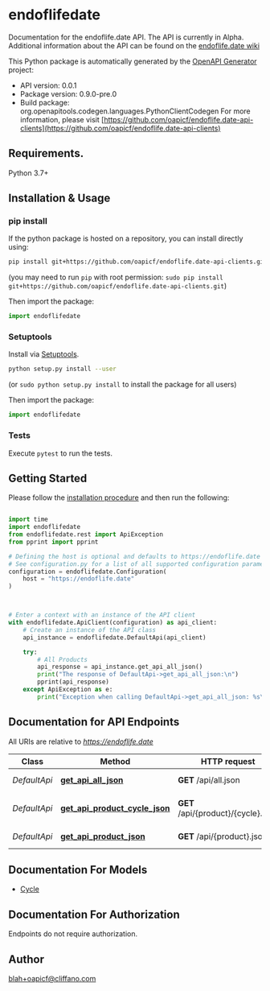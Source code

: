 # endoflifedate
Documentation for the endoflife.date API. The API is currently in Alpha. Additional information about the API can be found on the [endoflife.date wiki](https://github.com/endoflife-date/endoflife.date/wiki)

This Python package is automatically generated by the [OpenAPI Generator](https://openapi-generator.tech) project:

- API version: 0.0.1
- Package version: 0.9.0-pre.0
- Build package: org.openapitools.codegen.languages.PythonClientCodegen
For more information, please visit [https://github.com/oapicf/endoflife.date-api-clients](https://github.com/oapicf/endoflife.date-api-clients)

## Requirements.

Python 3.7+

## Installation & Usage
### pip install

If the python package is hosted on a repository, you can install directly using:

```sh
pip install git+https://github.com/oapicf/endoflife.date-api-clients.git
```
(you may need to run `pip` with root permission: `sudo pip install git+https://github.com/oapicf/endoflife.date-api-clients.git`)

Then import the package:
```python
import endoflifedate
```

### Setuptools

Install via [Setuptools](http://pypi.python.org/pypi/setuptools).

```sh
python setup.py install --user
```
(or `sudo python setup.py install` to install the package for all users)

Then import the package:
```python
import endoflifedate
```

### Tests

Execute `pytest` to run the tests.

## Getting Started

Please follow the [installation procedure](#installation--usage) and then run the following:

```python

import time
import endoflifedate
from endoflifedate.rest import ApiException
from pprint import pprint

# Defining the host is optional and defaults to https://endoflife.date
# See configuration.py for a list of all supported configuration parameters.
configuration = endoflifedate.Configuration(
    host = "https://endoflife.date"
)



# Enter a context with an instance of the API client
with endoflifedate.ApiClient(configuration) as api_client:
    # Create an instance of the API class
    api_instance = endoflifedate.DefaultApi(api_client)

    try:
        # All Products
        api_response = api_instance.get_api_all_json()
        print("The response of DefaultApi->get_api_all_json:\n")
        pprint(api_response)
    except ApiException as e:
        print("Exception when calling DefaultApi->get_api_all_json: %s\n" % e)

```

## Documentation for API Endpoints

All URIs are relative to *https://endoflife.date*

Class | Method | HTTP request | Description
------------ | ------------- | ------------- | -------------
*DefaultApi* | [**get_api_all_json**](docs/DefaultApi.md#get_api_all_json) | **GET** /api/all.json | All Products
*DefaultApi* | [**get_api_product_cycle_json**](docs/DefaultApi.md#get_api_product_cycle_json) | **GET** /api/{product}/{cycle}.json | Single cycle details
*DefaultApi* | [**get_api_product_json**](docs/DefaultApi.md#get_api_product_json) | **GET** /api/{product}.json | Get All Details


## Documentation For Models

 - [Cycle](docs/Cycle.md)


<a id="documentation-for-authorization"></a>
## Documentation For Authorization

Endpoints do not require authorization.


## Author

blah+oapicf@cliffano.com



